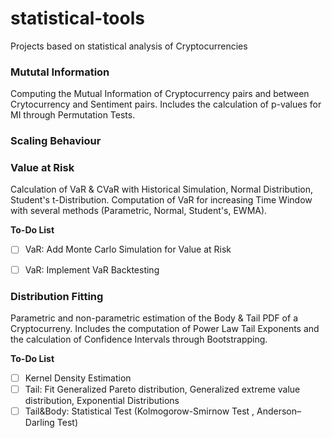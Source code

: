 # statistical-tools
Projects based on statistical analysis of Cryptocurrencies
### Mututal Information
Computing the Mutual Information of Cryptocurrency pairs and between Crytocurrency and Sentiment pairs.  Includes the calculation of p-values for MI through Permutation Tests.

### Scaling Behaviour


### Value at Risk
Calculation of VaR & CVaR with Historical Simulation, Normal Distribution, Student's t-Distribution. Computation of VaR for increasing Time Window with several methods (Parametric, Normal, Student's, EWMA). 

__To-Do List__
- [ ] VaR: Add Monte Carlo Simulation for Value at Risk
- [ ] VaR: Implement VaR Backtesting


### Distribution Fitting
Parametric and non-parametric estimation of the Body & Tail PDF of a Cryptocurreny. Includes the computation of Power Law Tail Exponents and the calculation of Confidence Intervals through Bootstrapping. 

__To-Do List__
- [ ] Kernel Density Estimation
- [ ] Tail: Fit Generalized Pareto distribution,  Generalized extreme value distribution,  Exponential Distributions
- [ ] Tail&Body: Statistical Test (Kolmogorow-Smirnow Test , Anderson–Darling Test)
